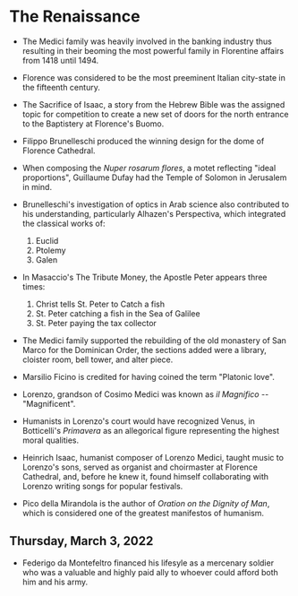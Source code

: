 # The Renaissance

* The Medici family was heavily involved in the banking industry thus resulting in their beoming the most powerful family in Florentine affairs from 1418 until 1494.

* Florence was considered to be the most preeminent Italian city-state in the fifteenth century.

* The Sacrifice of Isaac, a story from the Hebrew Bible was the assigned topic for competition to create a new set of doors for the north entrance to the Baptistery at Florence's Buomo.

* Filippo Brunelleschi produced the winning design for the dome of Florence Cathedral.

* When composing the *Nuper rosarum flores*, a motet reflecting "ideal proportions", Guillaume Dufay had the Temple of Solomon in Jerusalem in mind.

* Brunelleschi's investigation of optics in Arab science also contributed to his understanding, particularly Alhazen's Perspectiva, which integrated the classical works of:
  1. Euclid
  2. Ptolemy
  3. Galen

* In Masaccio's The Tribute Money, the Apostle Peter appears three times:
  1. Christ tells St. Peter to Catch a fish
  2. St. Peter catching a fish in the Sea of Galilee
  3. St. Peter paying the tax collector

* The Medici family supported the rebuilding of the old monastery of San Marco for the Dominican Order, the sections added were a library, cloister room, bell tower, and alter piece.

* Marsilio Ficino is credited for having coined the term "Platonic love".

* Lorenzo, grandson of Cosimo Medici was known as *il Magnifico* -- "Magnificent".

* Humanists in Lorenzo's court would have recognized Venus, in Botticelli's *Primavera* as an allegorical figure representing the highest moral qualities.

* Heinrich Isaac, humanist composer of Lorenzo Medici, taught music to Lorenzo's sons, served as organist and choirmaster at Florence Cathedral, and, before he knew it, found himself collaborating with Lorenzo writing songs for popular festivals.

* Pico della Mirandola is the author of *Oration on the Dignity of Man*, which is considered one of the greatest manifestos of humanism.

## Thursday, March 3, 2022

* Federigo da Montefeltro financed his lifesyle as a mercenary soldier who was a valuable and highly paid ally to whoever could afford both him and his army.
